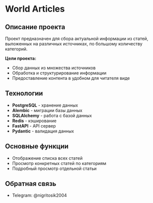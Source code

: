 # World Articles

## Описание проекта
Проект предназначен для сбора актуальной информации из статей, выложенных на различных источниках, по большому количеству категорий. 

**Цели проекта:**
- Сбор данных из множества источников
- Обработка и структурирование информации
- Предоставление контента в удобном для читателя виде

## Технологии
- **PostgreSQL** - хранение данных
- **Alembic** - миграции базы данных
- **SQLAlchemy** - работа с базой данных
- **Redis** - кэширование
- **FastAPI** - API сервер
- **Pydantic** - валидация данных

## Основные функции
- Отображение списка всех статей
- Просмотр конкретных статей по категориям
- Подробный просмотр отдельной статьи

## Обратная связь
- Telegram:  @nigritosik2004